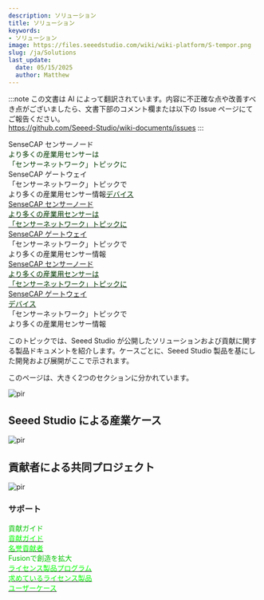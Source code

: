 ```yaml
---
description: ソリューション
title: ソリューション
keywords:
- ソリューション
image: https://files.seeedstudio.com/wiki/wiki-platform/S-tempor.png
slug: /ja/Solutions
last_update:
  date: 05/15/2025
  author: Matthew
---
```

:::note
この文書は AI によって翻訳されています。内容に不正確な点や改善すべき点がございましたら、文書下部のコメント欄または以下の Issue ページにてご報告ください。  
https://github.com/Seeed-Studio/wiki-documents/issues
:::

<div class="container2">
  <div href= "#" class="button2">
      <div class="start_card_wrapper">
          <span class="label2">SenseCAP センサーノード<br /><font color={'1B3654'} size={"5"}>より多くの産業用センサーは</font><br /><font color={'1B3654'} size={"4"}>「センサーネットワーク」トピックに</font><br /> SenseCAP ゲートウェイ<br /></span>
      </div>
  </div>
  <a class="button2">
      <div class="start_card_wrapper">
        <span class="label2">「センサーネットワーク」トピックで<br/>より多くの産業用センサー情報<a href="#"><font color={'1B3654'} size={"3"}>デバイス</font></a></span>
      </div>
  </a>
</div>

<div class="container2">
  <a href= "#" class="button2">
      <div class="start_card_wrapper">
          <span class="label2">SenseCAP センサーノード<br /><font color={'1B3654'} size={"5"}>より多くの産業用センサーは</font><br /><font color={'1B3654'} size={"4"}>「センサーネットワーク」トピックに</font><br /> SenseCAP ゲートウェイ<br /></span>
      </div>
  </a>
  <div class="button2">
      <div class="start_card_wrapper">
        <span class="label2">「センサーネットワーク」トピックで<br/>より多くの産業用センサー情報</span>
      </div>
  </div>
</div>

<div class="container2">
  <a href= "#" class="button2">
      <div class="start_card_wrapper">
          <span class="label2">SenseCAP センサーノード<br /><font color={'1B3654'} size={"5"}>より多くの産業用センサーは</font><br /><font color={'1B3654'} size={"4"}>「センサーネットワーク」トピックに</font><br /> SenseCAP ゲートウェイ<br /><a href="#"><font color={'1B3654'} size={"3"}>デバイス</font></a></span>
      </div>
  </a>
  <div class="button2">
      <div class="start_card_wrapper">
        <span class="label2">「センサーネットワーク」トピックで<br/>より多くの産業用センサー情報</span>
      </div>
  </div>
</div>

このトピックでは、Seeed Studio が公開したソリューションおよび貢献に関する製品ドキュメントを紹介します。ケースごとに、Seeed Studio 製品を基にした開発および展開がここで示されます。

このページは、大きく2つのセクションに分かれています。

<p style={{textAlign: 'center'}}><img src="https://files.seeedstudio.com/wiki/wiki-platform/solution/solution.png" alt="pir" width={1000} height="auto" /></p>

## Seeed Studio による産業ケース

<p style={{textAlign: 'center'}}><img src="https://files.seeedstudio.com/wiki/wiki-platform/solution/solution-wait.png" alt="pir" width={1000} height="auto" /></p>

## 貢献者による共同プロジェクト

<p style={{textAlign: 'center'}}><img src="https://files.seeedstudio.com/wiki/wiki-platform/solution/solution-contributor.png" alt="pir" width={1000} height="auto" /></p>

### サポート

<div class="independent_container">
    <a class="independent_item" style={{textAlign: 'left'}}>
            <div class="independent_title" style={{textAlign: 'center'}}><font color={'8DC215'} size={"5"}> 貢献ガイド </font></div>
            <a href="/Contribution-Guide" target="_blank"><span><font color={'FFFFFF'} size={"3"}> 貢献ガイド </font></span></a>
            <br/>
            <a href="/Honorary-Contributors" target="_blank"><span><font color={'FFFFFF'} size={""}> 名誉貢献者 </font></span></a>
            <br/>
    </a>
    <a class="independent_item" style={{textAlign: 'left'}}>
            <div class="independent_title" style={{textAlign: 'center'}}><font color={'8DC215'} size={"5"}> Fusionで創造を拡大 </font></div>
            <a href="/Scale-up-Your-Creation-with-Fusion#licensed-product-program" target="_blank"><span><font color={'FFFFFF'} size={"3"}> ライセンス製品プログラム </font></span></a>
            <br/>
            <a href="/Scale-up-Your-Creation-with-Fusion#licensed-products-were-looking-for" target="_blank"><span><font color={'FFFFFF'} size={"3"}> 求めているライセンス製品 </font></span></a>
            <br/>
            <a href="/Scale-up-Your-Creation-with-Fusion#user-cases" target="_blank"><span><font color={'FFFFFF'} size={"3"}> ユーザーケース </font></span></a>
            <br/>
    </a>
</div>